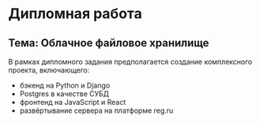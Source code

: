 # Дипломная работа

## Тема: Облачное файловое хранилище

В рамках дипломного задания предполагается создание
комплексного проекта, включающего:
- бэкенд на Python и Django
- Postgres в качестве СУБД
- фронтенд на JavaScript и React
- развёртывание сервера на платформе reg.ru
